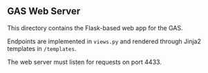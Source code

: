 ## GAS Web Server
This directory contains the Flask-based web app for the GAS.

Endpoints are implemented in `views.py` and rendered through Jinja2 templates in `/templates`.

The web server must listen for requests on port 4433.
